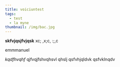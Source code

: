 ```yaml
---
title: voiciuntest
tags:
  - test
  - la myne
thumbnail: /img/bac.jpg
---
```

**skfvjqsjfvjqsk**
xc; ,x;c, :;,c

emmmanuel

_kqdfhvqhf_
qjfvqjfshvqhsvl qhslj
qsfvhjqldvk
qsfvklnqdv
